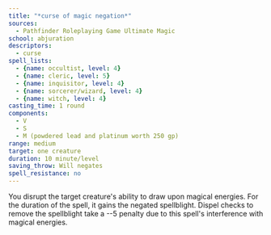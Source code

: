 ```yaml
---
title: "*curse of magic negation*"
sources:
  - Pathfinder Roleplaying Game Ultimate Magic
school: abjuration
descriptors:
  - curse
spell_lists:
  - {name: occultist, level: 4}
  - {name: cleric, level: 5}
  - {name: inquisitor, level: 4}
  - {name: sorcerer/wizard, level: 4}
  - {name: witch, level: 4}
casting_time: 1 round
components:
  - V
  - S
  - M (powdered lead and platinum worth 250 gp)
range: medium
target: one creature
duration: 10 minute/level
saving_throw: Will negates
spell_resistance: no
---
```


You disrupt the target creature's ability to draw upon magical energies. For the duration of the spell, it gains the negated spellblight. Dispel checks to remove the spellblight take a --5 penalty due to this spell's interference with magical energies.

